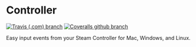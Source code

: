 # Controller
[![Travis (.com) branch](https://img.shields.io/travis/com/RescueOnWheels/Controller/master.svg?style=flat-square)](https://travis-ci.com/RescueOnWheels/Controller)
[![Coveralls github branch](https://img.shields.io/coveralls/github/RescueOnWheels/Controller/master.svg?style=flat-square)](https://coveralls.io/github/RescueOnWheels/Controller)

Easy input events from your Steam Controller for Mac, Windows, and Linux.
